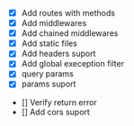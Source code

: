 - [x] Add routes with methods
- [x] Add middlewares
- [x] Add chained middlewares
- [x] Add static files
- [x] Add headers suport
- [x] Add global exeception filter
- [x] query params
- [x] params suport
- [] Verify return error
- [] Add cors suport
